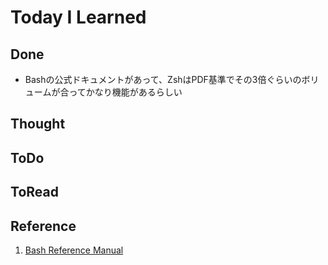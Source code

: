 # Today I Learned

## Done
- Bashの公式ドキュメントがあって、ZshはPDF基準でその3倍ぐらいのボリュームが合ってかなり機能があるらしい

## Thought

## ToDo

## ToRead

## Reference
1. [Bash Reference Manual](https://www.gnu.org/software/bash/manual/bash.html)